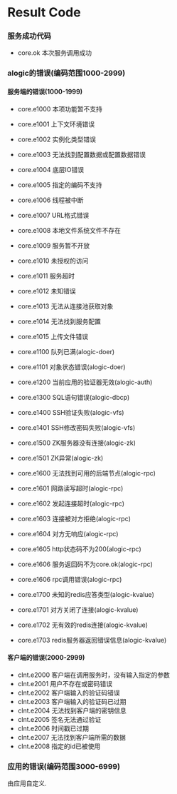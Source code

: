 Result Code
===========

### 服务成功代码

 - core.ok 本次服务调用成功

### alogic的错误(编码范围1000-2999)

#### 服务端的错误(1000-1999)
 - core.e1000 本项功能暂不支持
 - core.e1001 上下文环境错误
 - core.e1002 实例化类型错误
 - core.e1003 无法找到配置数据或配置数据错误
 - core.e1004 底层IO错误
 - core.e1005 指定的编码不支持
 - core.e1006 线程被中断
 - core.e1007 URL格式错误
 - core.e1008 本地文件系统文件不存在
 - core.e1009 服务暂不开放
 - core.e1010 未授权的访问
 - core.e1011 服务超时
 - core.e1012 未知错误
 - core.e1013 无法从连接池获取对象
 - core.e1014 无法找到服务配置
 - core.e1015 上传文件错误
 
 - core.e1100 队列已满(alogic-doer)
 - core.e1101 对象状态错误(alogic-doer)
 - core.e1200 当前应用的验证器无效(alogic-auth)
 - core.e1300 SQL语句错误(alogic-dbcp)
 - core.e1400 SSH验证失败(alogic-vfs)
 - core.e1401 SSH修改密码失败(alogic-vfs)
 - core.e1500 ZK服务器没有连接(alogic-zk)
 - core.e1501 ZK异常(alogic-zk)
 - core.e1600 无法找到可用的后端节点(alogic-rpc)
 - core.e1601 网路读写超时(alogic-rpc)
 - core.e1602 发起连接超时(alogic-rpc)
 - core.e1603 连接被对方拒绝(alogic-rpc)
 - core.e1604 对方无响应(alogic-rpc)
 - core.e1605 http状态码不为200(alogic-rpc)
 - core.e1606 服务返回码不为core.ok(alogic-rpc)
 - core.e1606 rpc调用错误(alogic-rpc)
 - core.e1700 未知的redis应答类型(alogic-kvalue)
 - core.e1701 对方关闭了连接(alogic-kvalue)
 - core.e1702 无有效的redis连接(alogic-kvalue)
 - core.e1703 redis服务器返回错误信息(alogic-kvalue)
 
#### 客户端的错误(2000-2999)

 - clnt.e2000 客户端在调用服务时，没有输入指定的参数
 - clnt.e2001 用户不存在或密码错误
 - clnt.e2002 客户端输入的验证码错误
 - clnt.e2003 客户端输入的验证码已过期
 - clnt.e2004 无法找到客户端的密钥信息
 - clnt.e2005 签名无法通过验证
 - clnt.e2006 时间戳已过期
 - clnt.e2007 无法找到客户端所需的数据
 - clnt.e2008 指定的id已被使用


### 应用的错误(编码范围3000-6999)

由应用自定义.
